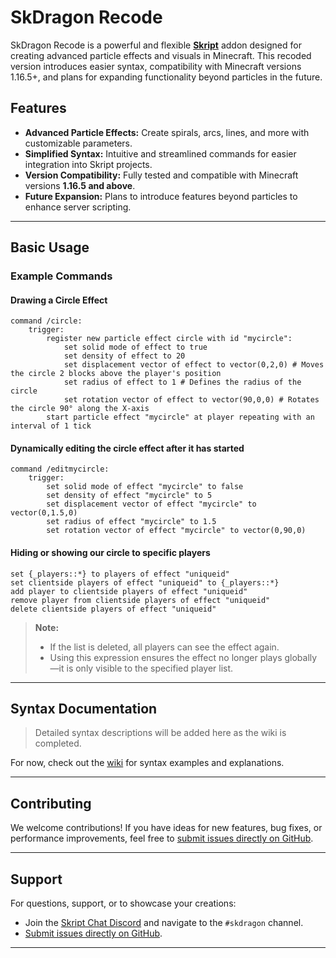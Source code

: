 
# SkDragon Recode

SkDragon Recode is a powerful and flexible **[Skript](https://github.com/SkriptLang/Skript)** addon designed for creating advanced particle effects and visuals in Minecraft. This recoded version introduces easier syntax, compatibility with Minecraft versions 1.16.5+, and plans for expanding functionality beyond particles in the future.

## Features

- **Advanced Particle Effects:** Create spirals, arcs, lines, and more with customizable parameters.
- **Simplified Syntax:** Intuitive and streamlined commands for easier integration into Skript projects.
- **Version Compatibility:** Fully tested and compatible with Minecraft versions **1.16.5 and above**.
- **Future Expansion:** Plans to introduce features beyond particles to enhance server scripting.

---

## Basic Usage

### Example Commands

#### Drawing a Circle Effect
```skript
command /circle:
    trigger:
        register new particle effect circle with id "mycircle":
            set solid mode of effect to true
            set density of effect to 20
            set displacement vector of effect to vector(0,2,0) # Moves the circle 2 blocks above the player's position
            set radius of effect to 1 # Defines the radius of the circle
            set rotation vector of effect to vector(90,0,0) # Rotates the circle 90° along the X-axis
        start particle effect "mycircle" at player repeating with an interval of 1 tick
```

#### Dynamically editing the circle effect after it has started
```skript
command /editmycircle:
    trigger:
        set solid mode of effect "mycircle" to false
        set density of effect "mycircle" to 5
        set displacement vector of effect "mycircle" to vector(0,1.5,0) 
        set radius of effect "mycircle" to 1.5 
        set rotation vector of effect "mycircle" to vector(0,90,0) 
```

#### Hiding or showing our circle to specific players
```
set {_players::*} to players of effect "uniqueid"
set clientside players of effect "uniqueid" to {_players::*}
add player to clientside players of effect "uniqueid"
remove player from clientside players of effect "uniqueid"
delete clientside players of effect "uniqueid"
```
> **Note:**  
> - If the list is deleted, all players can see the effect again.  
> - Using this expression ensures the effect no longer plays globally—it is only visible to the specified player list.
---

## Syntax Documentation

> Detailed syntax descriptions will be added here as the wiki is completed.

For now, check out the [wiki](#) for syntax examples and explanations.

---

## Contributing

We welcome contributions! If you have ideas for new features, bug fixes, or performance improvements, feel free to [submit issues directly on GitHub](https://github.com/Sashie/skDragonRecode/issues).

---

## Support

For questions, support, or to showcase your creations:
- Join the [Skript Chat Discord](https://discord.gg/w6CyYkAWa4) and navigate to the `#skdragon` channel.
- [Submit issues directly on GitHub](https://github.com/Sashie/skDragonRecode/issues).

---

